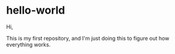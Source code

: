 # hello-world

Hi,

This is my first repository, and I'm just doing this to figure out how everything works.
